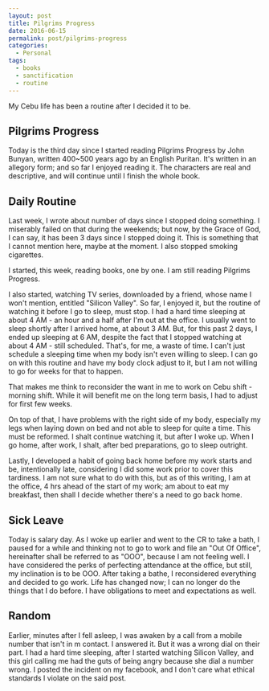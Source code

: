 ```yaml
---
layout: post
title: Pilgrims Progress
date: 2016-06-15
permalink: post/pilgrims-progress
categories:
  - Personal
tags:
  - books
  - sanctification
  - routine
---
```


My Cebu life has been a routine after I decided it to be.

## Pilgrims Progress
Today is the third day since I started reading Pilgrims Progress by John Bunyan, written 400~500 years ago by an English Puritan.  It's written in an allegory form; and so far I enjoyed reading it.  The characters are real and descriptive, and will continue until I finish the whole book.

## Daily Routine
Last week, I wrote about number of days since I stopped doing something.  I miserably failed on that during the weekends; but now, by the Grace of God, I can say, it has been 3 days since I stopped doing it.  This is something that I cannot mention here, maybe at the moment.  I also stopped smoking cigarettes.

I started, this week, reading books, one by one.  I am still reading Pilgrims Progress.

I also started, watching TV series, downloaded by a friend, whose name I won't mention, entitled "Silicon Valley".  So far, I enjoyed it, but the routine of watching it before I go to sleep, must stop.  I had a hard time sleeping at about 4 AM - an hour and a half after I'm out at the office.  I usually went to sleep shortly after I arrived home, at about 3 AM.  But, for this past 2 days, I ended up sleeping at 6 AM, despite the fact that I stopped watching at about 4 AM - still scheduled.  That's, for me, a waste of time.  I can't just schedule a sleeping time when my body isn't even willing to sleep.  I can go on with this routine and have my body clock adjust to it, but I am not willing to go for weeks for that to happen.

That makes me think to reconsider the want in me to work on Cebu shift - morning shift.  While it will benefit me on the long term basis, I had to adjust for first few weeks.

On top of that, I have problems with the right side of my body, especially my legs when laying down on bed and not able to sleep for quite a time.  This must be reformed.  I shalt continue watching it, but after I woke up.  When I go home, after work, I shalt, after bed preparations, go to sleep outright.

Lastly, I developed a habit of going back home before my work starts and be, intentionally late, considering I did some work prior to cover this tardiness.  I am not sure what to do with this, but as of this writing, I am at the office, 4 hrs ahead of the start of my work; am about to eat my breakfast, then shall I decide whether there's a need to go back home.

## Sick Leave
Today is salary day.  As I woke up earlier and went to the CR to take a bath, I paused for a while and thinking not to go to work and file an "Out Of Office", hereinafter shall be referred to as "OOO", because I am not feeling well.  I have considered the perks of perfecting attendance at the office, but still, my inclination is to be OOO.  After taking a bathe, I reconsidered everything and decided to go work.  Life has changed now; I can no longer do the things that I do before.  I have obligations to meet and expectations as well.

## Random
Earlier, minutes after I fell asleep, I was awaken by a call from a mobile number that isn't in m contact.  I answered it.  But it was a wrong dial on their part.  I had a hard time sleeping, after I started watching Silicon Valley, and this girl calling me had the guts of being angry because she dial a number wrong.  I posted the incident on my facebook, and I don't care what ethical standards I violate on the said post.
